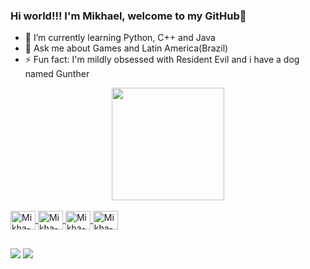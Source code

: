 ### Hi world!!! I'm Mikhael, welcome to my GitHub👋

- 🌱 I’m currently learning Python, C++ and Java
- 💬 Ask me about Games and Latin America(Brazil)
- ⚡ Fun fact: I'm mildly obsessed with Resident Evil and i have a dog named Gunther 

<div align="center">
  <a href="https://github.com/MikhaelSoel">
  <img height="180em" src="https://github-readme-stats.vercel.app/api?username=MikhaelSoel&show_icons=true&theme=dark&include_all_commits=true&count_private=true"/>

</div>
 
  <div style="display: inline_block"><br>
  <img align="center" alt="Mikha-Apple" height="30" width="40" src="https://cdn.jsdelivr.net/gh/devicons/devicon/icons/apple/apple-original.svg">
  <img align="center" alt="Mikha-C++" height="30" width="40" <img src="https://cdn.jsdelivr.net/gh/devicons/devicon/icons/cplusplus/cplusplus-original.svg">
  <img align="center" alt="Mikha-Python" height="30" width="40" <img src="https://cdn.jsdelivr.net/gh/devicons/devicon/icons/python/python-original.svg">
  <img align="center" alt="Mikha-Android" height="30" width="40" <img src="https://cdn.jsdelivr.net/gh/devicons/devicon/icons/android/android-original.svg">
  </div>
    
  ##
  
 </div> 
  <a href="https://instagram.com/mikhael_vini" target="_blank"><img src="https://img.shields.io/badge/-Instagram-%23E4405F?style=for-the-badge&logo=instagram&logoColor=white" target="_blank"></a>
   <a href = "mailto:mikhaelvini@gmail.com"><img src="https://img.shields.io/badge/-Gmail-%23333?style=for-the-badge&logo=gmail&logoColor=white" target="_blank"></a>
